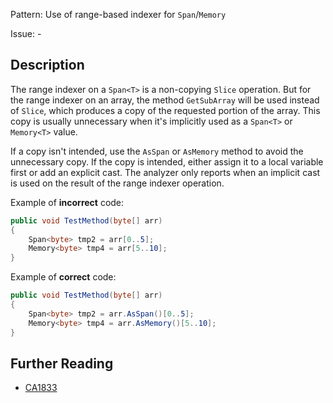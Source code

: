 Pattern: Use of range-based indexer for `Span`/`Memory`

Issue: -

## Description

The range indexer on a `Span<T>` is a non-copying `Slice` operation. But for the range indexer on an array, the method `GetSubArray` will be used instead of `Slice`, which produces a copy of the requested portion of the array. This copy is usually unnecessary when it's implicitly used as a `Span<T>` or `Memory<T>` value. 

If a copy isn't intended, use the `AsSpan` or `AsMemory` method to avoid the unnecessary copy. If the copy is intended, either assign it to a local variable first or add an explicit cast. The analyzer only reports when an implicit cast is used on the result of the range indexer operation.

Example of **incorrect** code:

```cs
public void TestMethod(byte[] arr)
{
	Span<byte> tmp2 = arr[0..5];
	Memory<byte> tmp4 = arr[5..10];
}
```

Example of **correct** code:

```cs
public void TestMethod(byte[] arr)
{
	Span<byte> tmp2 = arr.AsSpan()[0..5];
	Memory<byte> tmp4 = arr.AsMemory()[5..10];
}
```

## Further Reading

* [CA1833](https://learn.microsoft.com/en-us/dotnet/fundamentals/code-analysis/quality-rules/ca1833)
